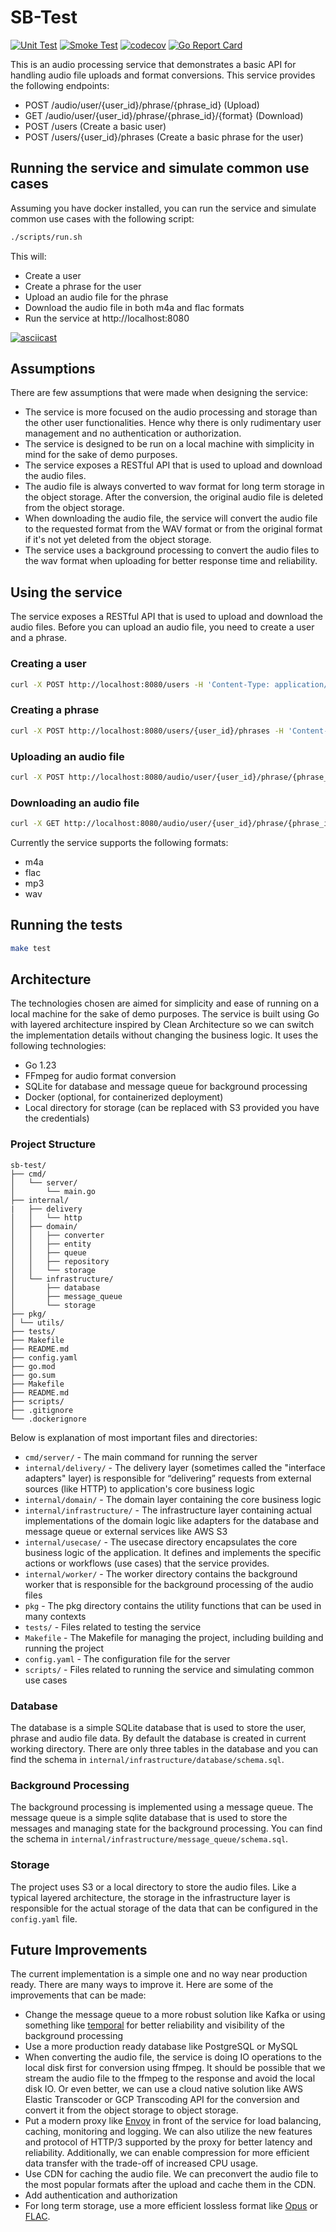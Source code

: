 # SB-Test

[![Unit Test](https://github.com/ardfard/sb-test/actions/workflows/go.yml/badge.svg)](https://github.com/ardfard/sb-test/actions/workflows/go.yml)
[![Smoke Test](https://github.com/ardfard/sb-test/actions/workflows/smoke-test.yml/badge.svg)](https://github.com/ardfard/sb-test/actions/workflows/smoke-test.yml)
[![codecov](https://codecov.io/gh/ardfard/sb-test/graph/badge.svg)](https://codecov.io/gh/ardfard/sb-test)
[![Go Report Card](https://goreportcard.com/badge/github.com/ardfard/sb-test)](https://goreportcard.com/report/github.com/ardfard/sb-test)

This is an audio processing service that demonstrates a basic API for handling audio file uploads and format conversions. This service provides the following endpoints:

- POST /audio/user/{user_id}/phrase/{phrase_id} (Upload)
- GET /audio/user/{user_id}/phrase/{phrase_id}/{format} (Download)
- POST /users (Create a basic user)
- POST /users/{user_id}/phrases (Create a basic phrase for the user)

## Running the service and simulate common use cases
Assuming you have docker installed, you can run the service and simulate common use cases with the following script:

```bash
./scripts/run.sh
```

This will:
- Create a user
- Create a phrase for the user
- Upload an audio file for the phrase
- Download the audio file in both m4a and flac formats
- Run the service at http://localhost:8080

[![asciicast](https://asciinema.org/a/ei7JOoIGszahzomC5OxXlQIpB.svg)](https://asciinema.org/a/ei7JOoIGszahzomC5OxXlQIpB)

## Assumptions

There are few assumptions that were made when designing the service:

- The service is more focused on the audio processing and storage than the other user functionalities. Hence why there is only rudimentary user management and no authentication or authorization.
- The service is designed to be run on a local machine with simplicity in mind for the sake of demo purposes.
- The service exposes a RESTful API that is used to upload and download the audio files.
- The audio file is always converted to wav format for long term storage in the object storage. After the conversion, the original audio file is deleted from the object storage.
- When downloading the audio file, the service will convert the audio file to the requested format from the WAV format or from the original format if it's not yet deleted from the object storage.
- The service uses a background processing to convert the audio files to the wav format when uploading for better response time and reliability.

## Using the service

The service exposes a RESTful API that is used to upload and download the audio files. Before you can upload an audio file, you need to create a user and a phrase.

### Creating a user

```bash
curl -X POST http://localhost:8080/users -H 'Content-Type: application/json' -d '{"name": "John Musou"}'
```

### Creating a phrase

```bash
curl -X POST http://localhost:8080/users/{user_id}/phrases -H 'Content-Type: application/json' -d '{"text": "Hello, world!"}'
```

### Uploading an audio file

```bash
curl -X POST http://localhost:8080/audio/user/{user_id}/phrase/{phrase_id} -H 'Content-Type: multipart/form-data' -F 'audio_file=@path/to/your/audio/file'
```

### Downloading an audio file

```bash
curl -X GET http://localhost:8080/audio/user/{user_id}/phrase/{phrase_id}/{format}
```

Currently the service supports the following formats:
- m4a
- flac
- mp3
- wav

## Running the tests

```bash
make test
```

## Architecture

The technologies chosen are aimed for simplicity and ease of running on a local machine for the sake of demo purposes. The service is built using Go with layered architecture inspired by Clean Architecture so we can switch the implementation details without changing the business logic. It uses the following technologies:
- Go 1.23
- FFmpeg for audio format conversion
- SQLite for database and message queue for background processing
- Docker (optional, for containerized deployment)
- Local directory for storage (can be replaced with S3 provided you have the credentials)

### Project Structure

```
sb-test/
├── cmd/
│   └── server/
│       └── main.go
├── internal/
|   ├── delivery
│   │   └── http
│   ├── domain/
│   │   ├── converter
│   │   ├── entity
│   │   ├── queue
│   │   ├── repository
│   │   └── storage
│   └── infrastructure/
│       ├── database
│       ├── message_queue
│       └── storage
├── pkg/
│ └── utils/
├── tests/
├── Makefile
├── README.md
├── config.yaml
├── go.mod
├── go.sum
├── Makefile
├── README.md
├── scripts/
├── .gitignore
└── .dockerignore
```

Below is explanation of most important files and directories:

* `cmd/server/` - The main command for running the server
* `internal/delivery/` - The delivery layer (sometimes called the "interface adapters" layer) is responsible for “delivering” requests from external sources (like HTTP) to application's core business logic
* `internal/domain/` - The domain layer containing the core business logic
* `internal/infrastructure/` - The infrastructure layer containing actual implementations of the domain logic like adapters for the database and message queue or external services like AWS S3
* `internal/usecase/` - The usecase directory encapsulates the core business logic of the application. It defines and implements the specific actions or workflows (use cases) that the service provides.
* `internal/worker/` - The worker directory contains the background worker that is responsible for the background processing of the audio files
* `pkg` - The pkg directory contains the utility functions that can be used in many contexts
* `tests/` - Files related to testing the service
* `Makefile` - The Makefile for managing the project, including building and running the project
* `config.yaml` - The configuration file for the server
* `scripts/` - Files related to running the service and simulating common use cases

### Database

The database is a simple SQLite database that is used to store the user, phrase and audio file data. By default the database is created in current working directory. There are only three tables in the database and you can find the schema in `internal/infrastructure/database/schema.sql`.

### Background Processing

The background processing is implemented using a message queue. The message queue is a simple sqlite database that is used to store the messages and managing state for the background processing. You can find the schema in `internal/infrastructure/message_queue/schema.sql`.

### Storage

The project uses S3 or a local directory to store the audio files. Like a typical layered architecture, the storage in the infrastructure layer is responsible for the actual storage of the data that can be configured in the `config.yaml` file.


## Future Improvements

The current implementation is a simple one and no way near production ready. There are many ways to improve it. Here are some of the improvements that can be made:
- Change the message queue to a more robust solution like Kafka or using something like [temporal](https://temporal.io/) for better reliability and visibility of the background processing
- Use a more production ready database like PostgreSQL or MySQL
- When converting the audio file, the service is doing IO operations to the local disk first for conversion using ffmpeg. It should be possible that we stream the audio file to the ffmpeg to the response and avoid the local disk IO. Or even better, we can use a cloud native solution like AWS Elastic Transcoder or GCP Transcoding API for the conversion and convert it from the object storage to object storage.
- Put a modern proxy like [Envoy](https://www.envoyproxy.io/) in front of the service for load balancing, caching, monitoring and logging. We can also utilize the new features and protocol of HTTP/3 supported by the proxy for better latency and reliability. Additionally, we can enable compression for more efficient data transfer with the trade-off of increased CPU usage.
- Use CDN for caching the audio file. We can preconvert the audio file to the most popular formats after the upload and cache them in the CDN.
- Add authentication and authorization
- For long term storage, use a more efficient lossless format like [Opus](https://opus-codec.org/) or [FLAC](https://xiph.org/flac/).

